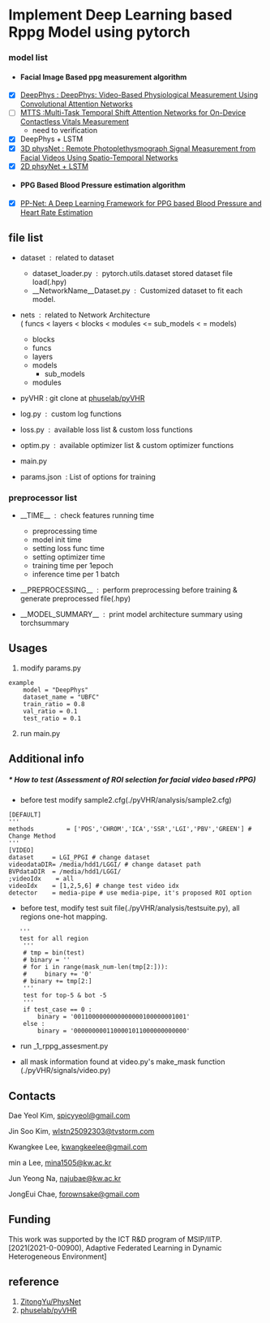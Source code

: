 # Implement Deep Learning based Rppg Model using pytorch

### model list

- #### Facial Image Based ppg measurement algorithm
- [x] [DeepPhys : DeepPhys: Video-Based Physiological Measurement Using Convolutional Attention Networks](https://arxiv.org/abs/1805.07888)
- [ ] [MTTS  :Multi-Task Temporal Shift Attention Networks for
  On-Device Contactless Vitals Measurement](https://papers.nips.cc/paper/2020/file/e1228be46de6a0234ac22ded31417bc7-Paper.pdf)
    + need to verification
- [x] DeepPhys + LSTM
- [x] [3D physNet :  Remote Photoplethysmograph Signal Measurement from Facial Videos Using Spatio-Temporal Networks](https://arxiv.org/abs/1905.02419)
- [x] [2D phsyNet + LSTM](https://arxiv.org/abs/1905.02419)

- #### PPG Based Blood Pressure estimation algorithm
- [x] [PP-Net: A Deep Learning Framework for PPG based Blood Pressure and Heart Rate Estimation](https://ieeexplore.ieee.org/document/9082808)

## file list

- dataset&nbsp; :&nbsp; related to dataset
    + dataset_loader.py&nbsp; :&nbsp; pytorch.utils.dataset stored dataset file load(.hpy)
    + __NetworkName__Dataset.py&nbsp; :&nbsp; Customized dataset to fit each model.


- nets&nbsp; :&nbsp; related to Network Architecture
  <br/>(&nbsp;funcs&nbsp;<&nbsp;layers&nbsp;<&nbsp;blocks&nbsp;<&nbsp;modules&nbsp;<=&nbsp;sub_models&nbsp;<
  =&nbsp;models)
    + blocks
    + funcs
    + layers
    + models
        + sub_models
    + modules
- pyVHR : git clone at [phuselab/pyVHR](https://github.com/phuselab/pyVHR)
- log.py&nbsp; :&nbsp; custom log functions
- loss.py &nbsp;:&nbsp; available loss list & custom loss functions
- optim.py &nbsp;:&nbsp; available optimizer list & custom optimizer functions
- main.py
- params.json &nbsp;:&nbsp;List of options for training

### preprocessor list

- \_\_TIME__ &nbsp;:&nbsp; check features running time
    + preprocessing time
    + model init time
    + setting loss func time
    + setting optimizer time
    + training time per 1epoch
    + inference time per 1 batch


- \_\_PREPROCESSING__&nbsp; :&nbsp; perform preprocessing before training & generate preprocessed file(.hpy)

- \_\_MODEL_SUMMARY__&nbsp; :&nbsp; print model architecture summary using torchsummary

## Usages

1. modify params.py

~~~
example
    model = "DeepPhys"
    dataset_name = "UBFC"
    train_ratio = 0.8
    val_ratio = 0.1
    test_ratio = 0.1
~~~ 

2. run main.py

## Additional info

#####  *  How to test  (Assessment of ROI selection for facial video based rPPG)

- before test modify sample2.cfg(./pyVHR/analysis/sample2.cfg)

~~~
[DEFAULT]
'''
methods         = ['POS','CHROM','ICA','SSR','LGI','PBV','GREEN'] # Change Method
'''
[VIDEO]
dataset     = LGI_PPGI # change dataset
videodataDIR= /media/hdd1/LGGI/ # change dataset path
BVPdataDIR  = /media/hdd1/LGGI/
;videoIdx    = all
videoIdx    = [1,2,5,6] # change test video idx
detector    = media-pipe # use media-pipe, it's proposed ROI option
~~~

- before test, modify test suit file(./pyVHR/analysis/testsuite.py), all regions one-hot mapping.

~~~
   '''
   test for all region
    '''
    # tmp = bin(test)
    # binary = ''
    # for i in range(mask_num-len(tmp[2:])):
    #     binary += '0'
    # binary += tmp[2:]
    '''
    test for top-5 & bot -5
    '''
    if test_case == 0 :
        binary = '0011000000000000000100000001001'
    else :
        binary = '0000000001100001011000000000000'
~~~

* run _1_rppg_assesment.py

* all mask information found at video.py's make_mask function (./pyVHR/signals/video.py)

## Contacts

Dae Yeol Kim, spicyyeol@gmail.com

Jin Soo Kim, wlstn25092303@tvstorm.com

Kwangkee Lee, kwangkeelee@gmail.com

min a Lee, mina1505@kw.ac.kr

Jun Yeong Na, najubae@kw.ac.kr

JongEui Chae, forownsake@gmail.com

## Funding

This work was supported by the ICT R&D program of
MSIP/IITP. [2021(2021-0-00900), Adaptive Federated Learning in Dynamic Heterogeneous Environment]

## reference

1. [ZitongYu/PhysNet](https://github.com/ZitongYu/PhysNet)
2. [phuselab/pyVHR](https://github.com/phuselab/pyVHR)

